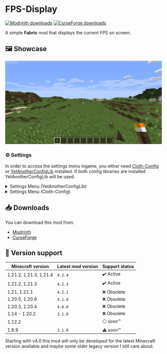 # FPS-Display
[![Modrinth downloads](https://img.shields.io/modrinth/dt/DIlqwRFH?logo=modrinth&label=Modrinth&color=00AF5C)](https://modrinth.com/mod/fpsdisplay)
[![CurseForge downloads](https://img.shields.io/curseforge/dt/440228?logo=curseforge&label=CurseForge&color=F16436)](https://www.curseforge.com/minecraft/mc-mods/fpsdisplay)

A simple **Fabric** mod that displays the current FPS on screen.

## 🖼️ Showcase

![preview](./media/showcase/fps-counter.png)

### ⚙️ Settings

In order to access the settings menu ingame, you either need [Cloth-Config](https://modrinth.com/mod/cloth-config) or [YetAnotherConfigLib](https://modrinth.com/mod/yacl) installed.
If both config libraries are installed YetAnotherConfigLib will be used.

<details>
<summary>Settings Menu (YetAnotherConfigLib)</summary>

![settings](./media/showcase/settings-yacl.png)
</details>

<details>
<summary>Settings Menu (Cloth-Config)</summary>

![settings](./media/showcase/settings-clothconfig.png)
</details>

## 📥 Downloads

You can download this mod from:
* [Modrinth](https://modrinth.com/mod/fpsdisplay)
* [CurseForge](https://www.curseforge.com/minecraft/mc-mods/fpsdisplay)

## 🎲 Version support

| Minecraft version         | Latest mod version | Support status            |
| ------------------------- | ------------------ | ------------------------- |
| 1.21.2, 1.21.3, 1.21.4    | `4.2.4`            | :heavy_check_mark: Active |
| 1.21.2, 1.21.3            | `4.2.3`            | :heavy_check_mark: Active |
| 1.21, 1.21.1              | `4.2.1`            | :x: Obsolete              |
| 1.20.5, 1.20.6            | `4.1.0`            | :x: Obsolete              |
| 1.20.3, 1.20.4            | `4.0.0`            | :x: Obsolete              |
| 1.14 - 1.20.2             | `3.1.0`            | :x: Obsolete              |
| 1.12.2                    |                    | :white_circle: soon™      |
| 1.8.9                     | `3.1.0`            | :warning: soon™           |

Starting with v4.0 this mod will only be developed for the latest Minecraft version available and maybe some older legacy version I still care about.
